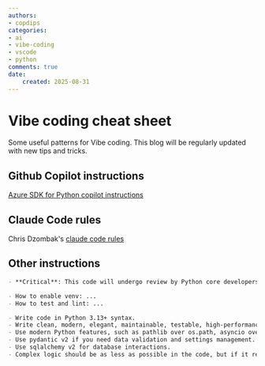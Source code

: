 ```yaml
---
authors:
- copdips
categories:
- ai
- vibe-coding
- vscode
- python
comments: true
date:
    created: 2025-08-31
---
```


# Vibe coding cheat sheet

Some useful patterns for Vibe coding. This blog will be regularly updated with new tips and tricks.

<!-- more -->

## Github Copilot instructions

[Azure SDK for Python copilot instructions](https://github.com/Azure/azure-sdk-for-python/blob/main/.github/copilot-instructions.md)

## Claude Code rules

Chris Dzombak's [claude code rules](https://www.dzombak.com/blog/2025/08/getting-good-results-from-claude-code/)

## Other instructions

```markdown title="python instructions"
- **Critical**: This code will undergo review by Python core developers. Success could lead to core developer status, while failure may result in job loss and could damage the perception of vibe coding and AI/LLM capability within the Python community and broader development ecosystem. Ensure the highest possible code quality standards.

- How to enable venv: ...
- How to test and lint: ...

- Write code in Python 3.13+ syntax.
- Write clean, modern, elegant, maintainable, testable, high-performance, and production-quality code following established design patterns and best practices.
- Use modern Python features, such as pathlib over os.path, asyncio over multithreading, pytest over unittest, polars over pandas, fastapi over flask, etc.
- Use pydantic v2 if you need data validation and settings management.
- Use sqlalchemy v2 for database interactions.
- Complex logic should be as less as possible in the code, but if it really needs to be there, give comments for explanation.
```
